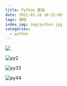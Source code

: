 ```yaml
---
title: Python 基础
date: 2021-01-16 16:51:08
tags: 编程
index_img: img/python.jpg
categories:
  - python
---
```


![](https://picgo-wutao.oss-cn-shanghai.aliyuncs.com/img/image-20210118230926897.png)

![py2](https://picgo-wutao.oss-cn-shanghai.aliyuncs.com/img/py2.png)

![py33](https://picgo-wutao.oss-cn-shanghai.aliyuncs.com/img/py33.png)

![py44](https://picgo-wutao.oss-cn-shanghai.aliyuncs.com/img/py44.png)
